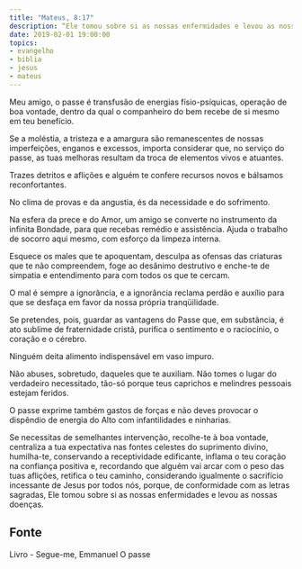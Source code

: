 ```yaml
---
title: "Mateus, 8:17"
description: “Ele tomou sobre si as nossas enfermidades e levou as nossas doenças.”
date: 2019-02-01 19:00:00
topics: 
- evangelho
- biblia
- jesus
- mateus
---
```


Meu amigo, o passe é transfusão de energias físio-psíquicas, operação de boa vontade,
dentro da qual o companheiro do bem recebe de si mesmo em teu benefício.

Se a moléstia, a tristeza e a amargura são remanescentes de nossas imperfeições,
enganos e excessos, importa considerar que, no serviço do passe, as tuas melhoras
resultam da troca de elementos vivos e atuantes.

Trazes detritos e aflições e alguém te confere recursos novos e bálsamos reconfortantes.

No clima de provas e da angustia, és da necessidade e do sofrimento.

Na esfera da prece e do Amor, um amigo se converte no instrumento da infinita Bondade,
para que recebas remédio e assistência. Ajuda o trabalho de socorro aqui mesmo, com
esforço da limpeza interna.

Esquece os males que te apoquentam, desculpa as ofensas das criaturas que te não
compreendem, foge ao desânimo destrutivo e enche-te de simpatia e entendimento para
com todos os que te cercam.

O mal é sempre a ignorância, e a ignorância reclama perdão e auxílio para que se
desfaça em favor da nossa própria tranqüilidade.

Se pretendes, pois, guardar as vantagens do Passe que, em substância, é ato sublime de
fraternidade cristã, purifica o sentimento e o raciocínio, o coração e o cérebro.

Ninguém deita alimento indispensável em vaso impuro.

Não abuses, sobretudo, daqueles que te auxiliam. Não tomes o lugar do verdadeiro
necessitado, tão-só porque teus caprichos e melindres pessoais estejam feridos.

O passe exprime também gastos de forças e não deves provocar o dispêndio de energia
do Alto com infantilidades e ninharias.

Se necessitas de semelhantes intervenção, recolhe-te à boa vontade, centraliza a tua
expectativa nas fontes celestes do suprimento divino, humilha-te, conservando a
receptividade edificante, inflama o teu coração na confiança positiva e, recordando que
alguém vai arcar com o peso das tuas aflições, retifica o teu caminho, considerando
igualmente o sacrifício incessante de Jesus por todos nós, porque, de conformidade com
as letras sagradas, Ele tomou sobre si as nossas enfermidades e levou as nossas
doenças.



## Fonte
Livro - Segue-me, Emmanuel
O passe
